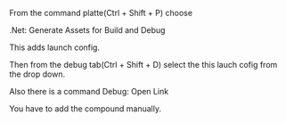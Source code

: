 From the command platte(Ctrl + Shift + P) choose 

.Net: Generate Assets for Build and Debug

This adds launch config.

Then from the debug tab(Ctrl + Shift + D) select the this lauch cofig from the drop down.

Also there is a command Debug: Open Link

You have to add the compound manually.